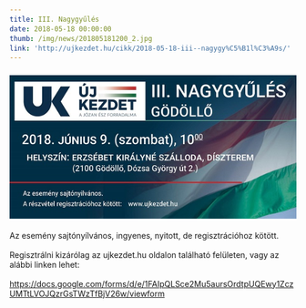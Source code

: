 ```yaml
---
title: III. Nagygyűlés
date: 2018-05-18 00:00:00
thumb: /img/news/201805181200_2.jpg
link: 'http://ujkezdet.hu/cikk/2018-05-18-iii--nagygy%C5%B1l%C3%A9s/'
---
```


### ![](/uploads/iii--nagygyules-600-475.jpg)

Az esem&eacute;ny sajt&oacute;ny&iacute;lv&aacute;nos, ingyenes, nyitott, de regisztr&aacute;ci&oacute;hoz k&ouml;t&ouml;tt.&nbsp;<br><br>Regisztr&aacute;lni kiz&aacute;r&oacute;lag az ujkezdet.hu oldalon tal&aacute;lhat&oacute; fel&uuml;leten, vagy az al&aacute;bbi linken lehet:<br><br>https://docs.google.com/forms/d/e/1FAIpQLSce2Mu5aursOrdtpUQEwy1ZczUMTtLVOJQzrGsTWzTfBjV26w/viewform